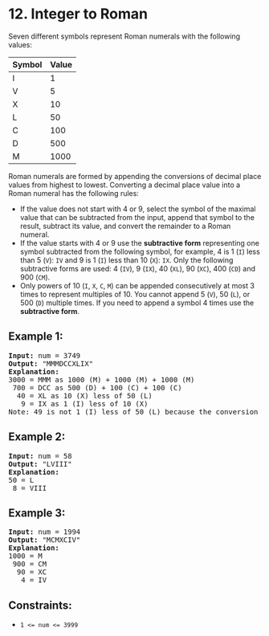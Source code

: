 # 12. Integer to Roman
Seven different symbols represent Roman numerals with the following values:

| **Symbol** | **Value** |
|------------|-----------|
| I          | 1         |
| V          | 5         |
| X          | 10        |
| L          | 50        |
| C          | 100       |
| D          | 500       |
| M          | 1000      |

Roman numerals are formed by appending the conversions of decimal place values from highest to lowest. Converting a 
decimal place value into a Roman numeral has the following rules:
- If the value does not start with 4 or 9, select the symbol of the maximal value that can be subtracted from the 
input, append that symbol to the result, subtract its value, and convert the remainder to a Roman numeral.
- If the value starts with 4 or 9 use the **subtractive form** representing one symbol subtracted from the following 
symbol, for example, 4 is 1 (`I`) less than 5 (`V`): `IV` and 9 is 1 (`I`) less than 10 (`X`): `IX`. Only the following 
subtractive forms are used: 4 (`IV`), 9 (`IX`), 40 (`XL`), 90 (`XC`), 400 (`CD`) and 900 (`CM`).
- Only powers of 10 (`I`, `X`, `C`, `M`) can be appended consecutively at most 3 times to represent multiples of 10. You 
cannot append 5 (`V`), 50 (`L`), or 500 (`D`) multiple times. If you need to append a symbol 4 times use the **subtractive form**.

## Example 1:
<pre>
<b>Input:</b> num = 3749
<b>Output:</b> "MMMDCCXLIX"
<b>Explanation:</b>
3000 = MMM as 1000 (M) + 1000 (M) + 1000 (M)
 700 = DCC as 500 (D) + 100 (C) + 100 (C)
  40 = XL as 10 (X) less of 50 (L)
   9 = IX as 1 (I) less of 10 (X)
Note: 49 is not 1 (I) less of 50 (L) because the conversion is based on decimal places
</pre>

## Example 2:
<pre>
<b>Input:</b> num = 58
<b>Output:</b> "LVIII"
<b>Explanation:</b>
50 = L
 8 = VIII
</pre>

## Example 3:
<pre>
<b>Input:</b> num = 1994
<b>Output:</b> "MCMXCIV"
<b>Explanation:</b>
1000 = M
 900 = CM
  90 = XC
   4 = IV
</pre>

## Constraints:
- `1 <= num <= 3999`
